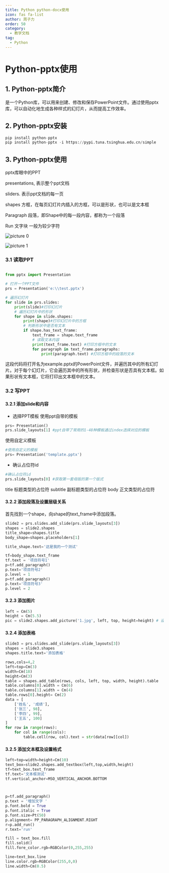 ```yaml
---
title: Python python-docx使用
icon: fas fa-list
author: 周子力
order: 50
category:
  - 教学文档
tag:
  - Python
---
```


# Python-pptx使用
## 1. Python-pptx简介
是一个Python库，可以用来创建、修改和保存PowerPoint文件。通过使用pptx库，可以自动化地生成各种样式的幻灯片，从而提高工作效率。

## 2. Python-pptx安装
```python
pip install python-pptx
pip install python-pptx -i https://pypi.tuna.tsinghua.edu.cn/simple

```
## 3. Python-pptx使用
pptx库眼中的PPT


presentations, 表示整个ppt文档

sliders. 表示ppt文档的每一页

shapes 方框，在每页幻灯片内插入的方框，可以是形状，也可以是文本框

Paragraph 段落，即Shape中的每一段内容，都称为一个段落

Run 文字块 一般为较少字符


 ![picture 0](https://oss.docs.z-xin.net/1fc67ac5b6e11de1a7df116e917edc3d98d58480ab85c7e04a80090d9ad3f261.png)  

![picture 1](https://oss.docs.z-xin.net/593689ac96196a88e3eec2a60467a17ac1dfe562cf25661271830bfb55505e2b.png)  


### 3.1 读取PPT
```python

from pptx import Presentation

# 打开一个PPT文件
prs = Presentation('e:\\test.pptx')

# 遍历幻灯片
for slide in prs.slides:
    print(slide)#打印幻灯片
    # 遍历幻灯片中的形状
    for shape in slide.shapes:
        print(shape)#打印幻灯片中的方框
        # 判断形状中是否有文本
        if shape.has_text_frame:
            text_frame = shape.text_frame
            # 读取文本内容
            print(text_frame.text) #打印方框中的文本
            for paragraph in text_frame.paragraphs:
                print(paragraph.text) #打印方框中的段落的文本

```

这段代码将打开名为example.pptx的PowerPoint文件，并遍历其中的所有幻灯片。对于每个幻灯片，它会遍历其中的所有形状，并检查形状是否具有文本框。如果形状有文本框，它将打印出文本框中的文本。

### 3.2 写PPT
#### 3.2.1 添加slide和内容

- 选择PPT模板
使用ppt自带的模板
```python
prs= Presentation()
prs.slide_layouts[1] #ppt自带了常用的1-48种模板通过index选择对应的模板

```
使用自定义模板
```python
#使用自定义的模板
prs= Presentation('template.pptx')
```
- 确认占位符id
```python
#确认占位符id
prs.slide_layouts[0] #获取第一套母版的第一个版式
```

title 标题类型的占位符
subtitle 副标题类型的占位符
body 正文类型的占位符

#### 3.2.2 添加段落及设置层级关系
首先找到一个shape，向shape的text_frame中添加段落。
```python
slide2 = prs.slides.add_slide(prs.slide_layouts[3])
shapes = slide2.shapes
title_shape=shapes.title
body_shape=shapes.placeholders[1]

title_shape.text='这是我的一个测试'

tf=body_shape.text_frame
tf.text = '项目符号1'
p=tf.add_paragraph()
p.text='项目符号2'
p.level = 1
p=tf.add_paragraph()
p.text='项目符号3'
p.level = 2
```


#### 3.2.3 添加图片
```python
left = Cm(5)
height = Cm(5.5)
pic = slide2.shapes.add_picture('1.jpg', left, top, height=height) # 设置高度或宽度后会自适应
```


#### 3.2.4 添加表格
```python
slide3 = prs.slides.add_slide(prs.slide_layouts[3])
shapes = slide3.shapes
shapes.title.text='添加表格'

rows,cols=4,2
left=top=Cm(3)
width=Cm(18)
height=Cm(3)
table = shapes.add_table(rows, cols, left, top, width, height).table
table.columns[0].width = Cm(6)
table.columns[1].width = Cm(4)
table.rows[0].height= Cm(2)
data = [
    ['姓名', '成绩'],
    ['张三', 98],
    ['李四', 99],
    ['王五', 100]
]
for row in range(rows):
    for col in range(cols):
        table.cell(row, col).text = str(data[row][col])
```
#### 3.2.5 添加文本框及设置格式
```python
left=top=width=height=Cm(10)
text_box=slide2.shapes.add_textbox(left,top,width,height)
tf=text_box.text_frame
tf.text='文本框测试'
tf.vertical_anchor=MSO_VERTICAL_ANCHOR.BOTTOM



p=tf.add_paragraph()
p.text = '增加文字 '
p.font.bold = True
p.font.italic = True
p.font.size=Pt(50)
p.alignment= PP_PARAGRAPH_ALIGNMENT.RIGHT
r=p.add_run()
r.text='run'

fill = text_box.fill
fill.solid()
fill.fore_color.rgb=RGBColor(0,255,255)

line=text_box.line
line.color.rgb=RGBColor(255,0,0)
line.width=Cm(0.5)
```

